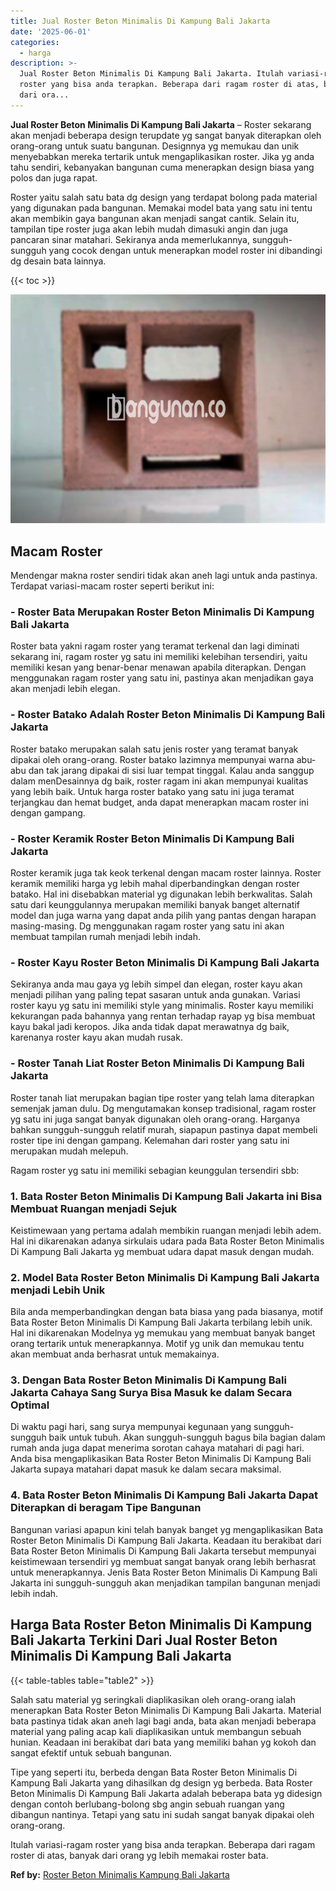 ```yaml
---
title: Jual Roster Beton Minimalis Di Kampung Bali Jakarta
date: '2025-06-01'
categories:
  - harga
description: >-
  Jual Roster Beton Minimalis Di Kampung Bali Jakarta. Itulah variasi-ragam
  roster yang bisa anda terapkan. Beberapa dari ragam roster di atas, banyak
  dari ora...
---
```


**Jual Roster Beton Minimalis Di Kampung Bali Jakarta** – Roster sekarang akan menjadi beberapa design terupdate yg sangat banyak diterapkan oleh orang-orang untuk suatu bangunan. Designnya yg memukau dan unik menyebabkan mereka tertarik untuk mengaplikasikan roster. Jika yg anda tahu sendiri, kebanyakan bangunan cuma menerapkan design biasa yang polos dan juga rapat.

Roster yaitu salah satu bata dg design yang terdapat bolong pada material yang digunakan pada bangunan. Memakai model bata yang satu ini tentu akan membikin gaya bangunan akan menjadi sangat cantik. Selain itu, tampilan tipe roster juga akan lebih mudah dimasuki angin dan juga pancaran sinar matahari. Sekiranya anda memerlukannya, sungguh-sungguh yang cocok dengan untuk menerapkan model roster ini dibandingi dg desain bata lainnya.

{{< toc >}}

![Jual Roster Beton Minimalis Di Kampung Bali Jakarta](/images/bata-roster-minimalis-04.png)

## Macam Roster

Mendengar makna roster sendiri tidak akan aneh lagi untuk anda pastinya. Terdapat variasi-macam roster seperti berikut ini:

### \- Roster Bata Merupakan Roster Beton Minimalis Di Kampung Bali Jakarta

Roster bata yakni ragam roster yang teramat terkenal dan lagi diminati sekarang ini, ragam roster yg satu ini memiliki kelebihan tersendiri, yaitu memiliki kesan yang benar-benar menawan apabila diterapkan. Dengan menggunakan ragam roster yang satu ini, pastinya akan menjadikan gaya akan menjadi lebih elegan.

### \- Roster Batako Adalah Roster Beton Minimalis Di Kampung Bali Jakarta

Roster batako merupakan salah satu jenis roster yang teramat banyak dipakai oleh orang-orang. Roster batako lazimnya mempunyai warna abu-abu dan tak jarang dipakai di sisi luar tempat tinggal. Kalau anda sanggup dalam menDesainnya dg baik, roster ragam ini akan mempunyai kualitas yang lebih baik. Untuk harga roster batako yang satu ini juga teramat terjangkau dan hemat budget, anda dapat menerapkan macam roster ini dengan gampang.

### \- Roster Keramik Roster Beton Minimalis Di Kampung Bali Jakarta

Roster keramik juga tak keok terkenal dengan macam roster lainnya. Roster keramik memiliki harga yg lebih mahal diperbandingkan dengan roster batako. Hal ini disebabkan material yg digunakan lebih berkwalitas. Salah satu dari keunggulannya merupakan memiliki banyak banget alternatif model dan juga warna yang dapat anda pilih yang pantas dengan harapan masing-masing. Dg menggunakan ragam roster yang satu ini akan membuat tampilan rumah menjadi lebih indah.

### \- Roster Kayu Roster Beton Minimalis Di Kampung Bali Jakarta

Sekiranya anda mau gaya yg lebih simpel dan elegan, roster kayu akan menjadi pilihan yang paling tepat sasaran untuk anda gunakan. Variasi roster kayu yg satu ini memiliki style yang minimalis. Roster kayu memiliki kekurangan pada bahannya yang rentan terhadap rayap yg bisa membuat kayu bakal jadi keropos. Jika anda tidak dapat merawatnya dg baik, karenanya roster kayu akan mudah rusak.

### \- Roster Tanah Liat Roster Beton Minimalis Di Kampung Bali Jakarta

Roster tanah liat merupakan bagian tipe roster yang telah lama diterapkan semenjak jaman dulu. Dg mengutamakan konsep tradisional, ragam roster yg satu ini juga sangat banyak digunakan oleh orang-orang. Harganya bahkan sungguh-sungguh relatif murah, siapapun pastinya dapat membeli roster tipe ini dengan gampang. Kelemahan dari roster yang satu ini merupakan mudah melepuh.

Ragam roster yg satu ini memiliki sebagian keunggulan tersendiri sbb:

### 1\. Bata Roster Beton Minimalis Di Kampung Bali Jakarta ini Bisa Membuat Ruangan menjadi Sejuk

Keistimewaan yang pertama adalah membikin ruangan menjadi lebih adem. Hal ini dikarenakan adanya sirkulais udara pada Bata Roster Beton Minimalis Di Kampung Bali Jakarta yg membuat udara dapat masuk dengan mudah.

### 2\. Model Bata Roster Beton Minimalis Di Kampung Bali Jakarta menjadi Lebih Unik

Bila anda memperbandingkan dengan bata biasa yang pada biasanya, motif Bata Roster Beton Minimalis Di Kampung Bali Jakarta terbilang lebih unik. Hal ini dikarenakan Modelnya yg memukau yang membuat banyak banget orang tertarik untuk menerapkannya. Motif yg unik dan memukau tentu akan membuat anda berhasrat untuk memakainya.

### 3\. Dengan Bata Roster Beton Minimalis Di Kampung Bali Jakarta Cahaya Sang Surya Bisa Masuk ke dalam Secara Optimal

Di waktu pagi hari, sang surya mempunyai kegunaan yang sungguh-sungguh baik untuk tubuh. Akan sungguh-sungguh bagus bila bagian dalam rumah anda juga dapat menerima sorotan cahaya matahari di pagi hari. Anda bisa mengaplikasikan Bata Roster Beton Minimalis Di Kampung Bali Jakarta supaya matahari dapat masuk ke dalam secara maksimal.

### 4\. Bata Roster Beton Minimalis Di Kampung Bali Jakarta Dapat Diterapkan di beragam Tipe Bangunan

Bangunan variasi apapun kini telah banyak banget yg mengaplikasikan Bata Roster Beton Minimalis Di Kampung Bali Jakarta. Keadaan itu berakibat dari Bata Roster Beton Minimalis Di Kampung Bali Jakarta tersebut mempunyai keistimewaan tersendiri yg membuat sangat banyak orang lebih berhasrat untuk menerapkannya. Jenis Bata Roster Beton Minimalis Di Kampung Bali Jakarta ini sungguh-sungguh akan menjadikan tampilan bangunan menjadi lebih indah.

## Harga Bata Roster Beton Minimalis Di Kampung Bali Jakarta Terkini Dari Jual Roster Beton Minimalis Di Kampung Bali Jakarta

{{< table-tables table="table2" >}}

Salah satu material yg seringkali diaplikasikan oleh orang-orang ialah menerapkan Bata Roster Beton Minimalis Di Kampung Bali Jakarta. Material bata pastinya tidak akan aneh lagi bagi anda, bata akan menjadi beberapa material yang paling acap kali diaplikasikan untuk membangun sebuah hunian. Keadaan ini berakibat dari bata yang memiliki bahan yg kokoh dan sangat efektif untuk sebuah bangunan.

Tipe yang seperti itu, berbeda dengan Bata Roster Beton Minimalis Di Kampung Bali Jakarta yang dihasilkan dg design yg berbeda. Bata Roster Beton Minimalis Di Kampung Bali Jakarta adalah beberapa bata yg didesign dengan contoh berlubang-bolong sbg angin sebuah ruangan yang dibangun nantinya. Tetapi yang satu ini sudah sangat banyak dipakai oleh orang-orang.

Itulah variasi-ragam roster yang bisa anda terapkan. Beberapa dari ragam roster di atas, banyak dari orang yg lebih memakai roster bata.

**Ref by:** [Roster Beton Minimalis Kampung Bali Jakarta](https://id.wikipedia.org/wiki/Roster)
